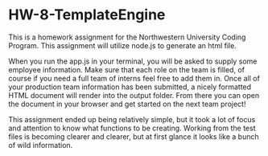 # HW-8-TemplateEngine
This is a homework assignment for the Northwestern University Coding Program. This assignment will utilize node.js to generate an html file. 

When you run the app.js in your terminal, you will be asked to supply some employee information. Make sure that each role on the team is filled, of course if you need a full team of interns feel free to add them in. Once all of your production team information has been submitted, a nicely formatted HTML document will render into the output folder. From there you can open the document in your browser and get started on the next team project!

This assignment ended up being relatively simple, but it took a lot of focus and attention to know what functions to be creating. Working from the test files is becoming clearer and clearer, but at first glance it looks like a bunch of wild information. 
